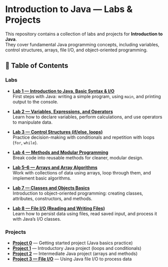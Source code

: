 # Introduction to Java — Labs & Projects  

This repository contains a collection of labs and projects for **Introduction to Java**.  
They cover fundamental Java programming concepts, including variables, control structures, arrays, file I/O, and object-oriented programming.  


## 📑 Table of Contents  

###  Labs  

- **[Lab 1 — Introduction to Java, Basic Syntax & I/O](./LAB1/)**  
  First steps with Java: writing a simple program, using `main`, and printing output to the console.  

- **[Lab 2 — Variables, Expressions, and Operators](./LAB2/)**  
  Learn how to declare variables, perform calculations, and use operators to manipulate data.  

- **[Lab 3 — Control Structures (if/else, loops)](./Lab3/)**  
  Practice decision-making with conditionals and repetition with loops (`for`, `while`).  

- **[Lab 4 — Methods and Modular Programming](./LAB4/)**  
  Break code into reusable methods for cleaner, modular design.  

- **[Lab 5–6 — Arrays and Array Algorithms](./Lab5-6/)**  
  Work with collections of data using arrays, loop through them, and implement basic algorithms.  

- **[Lab 7 — Classes and Objects Basics](./LAB7/)**  
  Introduction to object-oriented programming: creating classes, attributes, constructors, and methods.  

- **[Lab 8 — File I/O (Reading and Writing Files)](./LAB8%20File%20IO/)**  
  Learn how to persist data using files, read saved input, and process it with Java’s I/O classes.  

### Projects  
- **[Project 0](./Project0/)** — Getting started project (Java basics practice)  
- **[Project 1](./project1/)** — Introductory Java project (loops and conditionals)  
- **[Project 2](./Project2/)** — Intermediate Java project (arrays and methods)  
- **[Project 3 — File I/O](./Project3%20File%20IO/)** — Using Java file I/O to process data  
